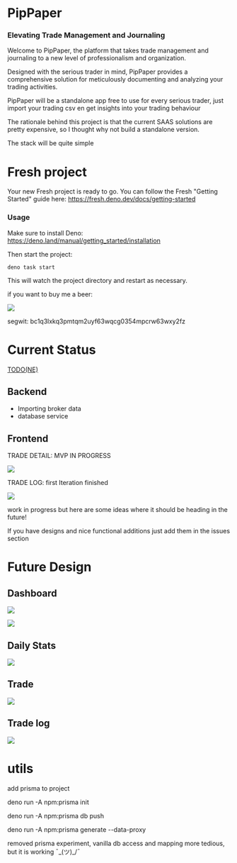 # PipPaper

### Elevating Trade Management and Journaling

Welcome to PipPaper, the platform that takes trade management and journaling to
a new level of professionalism and organization.

Designed with the serious trader in mind, PipPaper provides a comprehensive
solution for meticulously documenting and analyzing your trading activities.

PipPaper will be a standalone app free to use for every serious trader, just
import your trading csv en get insights into your trading behaviour

The rationale behind this project is that the current SAAS solutions are pretty
expensive, so I thought why not build a standalone version.

The stack will be quite simple

# Fresh project

Your new Fresh project is ready to go. You can follow the Fresh "Getting
Started" guide here: https://fresh.deno.dev/docs/getting-started

### Usage

Make sure to install Deno: https://deno.land/manual/getting_started/installation

Then start the project:

```
deno task start
```

This will watch the project directory and restart as necessary.

if you want to buy me a beer:

![](./images/btc.png)

segwit: bc1q3lxkq3pmtqm2uyf63wqcg0354mpcrw63wxy2fz

# Current Status

[TODO(NE)](TODO.md)

## Backend
* Importing broker data
* database service

## Frontend

TRADE DETAIL: MVP IN PROGRESS

![](./images/trade_detail.png)

TRADE LOG: first Iteration finished

![](./images/current.png)

work in progress but here are some ideas where it should be heading in the
future!

If you have designs and nice functional additions just add them in the issues
section

# Future Design

## Dashboard

![](./images/dashboard.png)

![](./images/dashboard2.png)

## Daily Stats

![](./images/daily-stats.png)

## Trade

![](./images/trade.png)

## Trade log

![](./images/trade-log.png)




# utils

add prisma to project

deno run -A npm:prisma init

deno run -A npm:prisma db push

deno run -A npm:prisma generate --data-proxy

removed prisma experiment, vanilla db access and mapping more tedious, but it is working ¯\_(ツ)_/¯